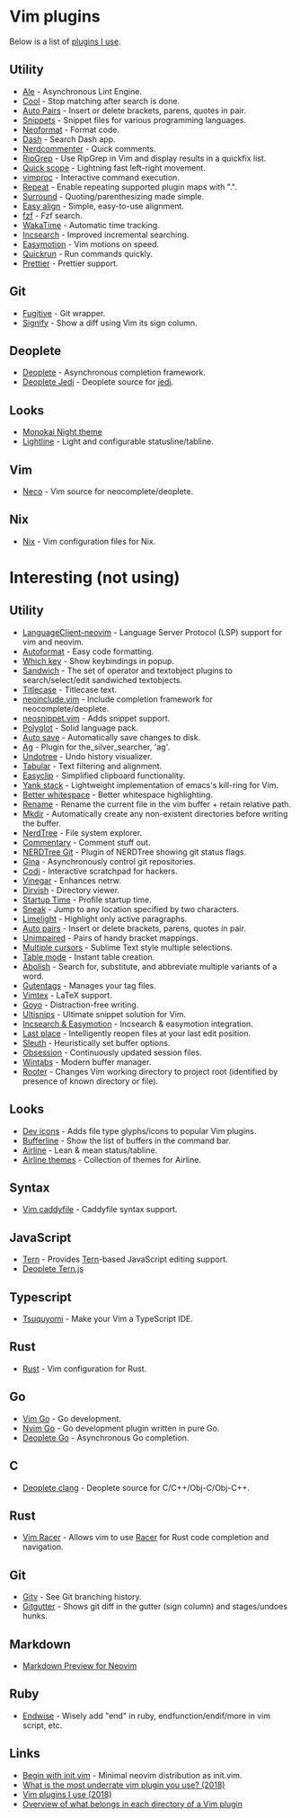 # Vim plugins

Below is a list of [plugins I use](https://github.com/nikitavoloboev/dotfiles/blob/master/nvim/init.vim#L6).

## Utility

- [Ale](https://github.com/w0rp/ale) - Asynchronous Lint Engine.
- [Cool](https://github.com/romainl/vim-cool) - Stop matching after search is done.
- [Auto Pairs](https://github.com/jiangmiao/auto-pairs) - Insert or delete brackets, parens, quotes in pair.
- [Snippets](https://github.com/honza/vim-snippets) - Snippet files for various programming languages.
- [Neoformat](https://github.com/sbdchd/neoformat) - Format code.
- [Dash](https://github.com/rizzatti/dash.vim) - Search Dash app.
- [Nerdcommenter](https://github.com/scrooloose/nerdcommenter) - Quick comments.
- [RipGrep](https://github.com/jremmen/vim-ripgrep) - Use RipGrep in Vim and display results in a quickfix list.
- [Quick scope](https://github.com/unblevable/quick-scope) - Lightning fast left-right movement.
- [vimproc](https://github.com/Shougo/vimproc.vim) - Interactive command execution.
- [Repeat](https://github.com/tpope/vim-repeat) - Enable repeating supported plugin maps with ".".
- [Surround](https://github.com/tpope/vim-surround) - Quoting/parenthesizing made simple.
- [Easy align](https://github.com/junegunn/vim-easy-align) - Simple, easy-to-use alignment.
- [fzf](https://github.com/junegunn/fzf.vim) - Fzf search.
- [WakaTime](https://github.com/wakatime/vim-wakatime) - Automatic time tracking.
- [Incsearch](https://github.com/haya14busa/incsearch.vim) - Improved incremental searching.
- [Easymotion](https://github.com/easymotion/vim-easymotion) - Vim motions on speed.
- [Quickrun](https://github.com/thinca/vim-quickrun) - Run commands quickly.
- [Prettier](https://github.com/prettier/vim-prettier) - Prettier support.

## Git

- [Fugitive](https://github.com/tpope/vim-fugitive) - Git wrapper.
- [Signify](https://github.com/mhinz/vim-signify) - Show a diff using Vim its sign column.

## Deoplete

- [Deoplete](https://github.com/Shougo/deoplete.nvim) - Asynchronous completion framework.
- [Deoplete Jedi](https://github.com/zchee/deoplete-jedi) - Deoplete source for [jedi](https://github.com/davidhalter/jedi).

## Looks

- [Monokai Night theme](https://github.com/nikitavoloboev/vim-monokai-night#readme)
- [Lightline](https://github.com/itchyny/lightline.vim) - Light and configurable statusline/tabline.

## Vim

- [Neco](https://github.com/Shougo/neco-vim) - Vim source for neocomplete/deoplete.

## Nix

- [Nix](https://github.com/LnL7/vim-nix) - Vim configuration files for Nix.

# Interesting (not using)

## Utility

- [LanguageClient-neovim](https://github.com/autozimu/LanguageClient-neovim) - Language Server Protocol (LSP) support for vim and neovim.
- [Autoformat](https://github.com/Chiel92/vim-autoformat) - Easy code formatting.
- [Which key](https://github.com/liuchengxu/vim-which-key) - Show keybindings in popup.
- [Sandwich](https://github.com/machakann/vim-sandwich) - The set of operator and textobject plugins to search/select/edit sandwiched textobjects.
- [Titlecase](https://github.com/christoomey/vim-titlecase) - Titlecase text.
- [neoinclude.vim](https://github.com/Shougo/neoinclude.vim) - Include completion framework for neocomplete/deoplete.
- [neosnippet.vim](https://github.com/Shougo/neosnippet.vim) - Adds snippet support.
- [Polyglot](https://github.com/sheerun/vim-polyglot) - Solid language pack.
- [Auto save](https://github.com/907th/vim-auto-save) - Automatically save changes to disk.
- [Ag](https://github.com/rking/ag.vim) - Plugin for the_silver_searcher, 'ag'.
- [Undotree](https://github.com/mbbill/undotree) - Undo history visualizer.
- [Tabular](https://github.com/godlygeek/tabular) - Text filtering and alignment.
- [Easyclip](https://github.com/svermeulen/vim-easyclip) - Simplified clipboard functionality.
- [Yank stack](https://github.com/maxbrunsfeld/vim-yankstack) - Lightweight implementation of emacs's kill-ring for Vim.
- [Better whitespace](https://github.com/ntpeters/vim-better-whitespace) - Better whitespace highlighting.
- [Rename](https://github.com/danro/rename.vim) - Rename the current file in the vim buffer + retain relative path.
- [Mkdir](https://github.com/pbrisbin/vim-mkdir) - Automatically create any non-existent directories before writing the buffer.
- [NerdTree](https://github.com/scrooloose/nerdtree) - File system explorer.
- [Commentary](https://github.com/tpope/vim-commentary) - Comment stuff out.
- [NERDTree Git](https://github.com/Xuyuanp/nerdtree-git-plugin) - Plugin of NERDTree showing git status flags.
- [Gina](https://github.com/lambdalisue/gina.vim) - Asynchronously control git repositories.
- [Codi](https://github.com/metakirby5/codi.vim) - Interactive scratchpad for hackers.
- [Vinegar](https://github.com/tpope/vim-vinegar) - Enhances netrw.
- [Dirvish](https://github.com/justinmk/vim-dirvish) - Directory viewer.
- [Startup Time](https://github.com/tweekmonster/startuptime.vim) - Profile startup time.
- [Sneak](https://github.com/justinmk/vim-sneak) - Jump to any location specified by two characters.
- [Limelight](https://github.com/junegunn/limelight.vim) - Highlight only active paragraphs.
- [Auto pairs](https://github.com/jiangmiao/auto-pairs) - Insert or delete brackets, parens, quotes in pair.
- [Unimpaired](https://github.com/tpope/vim-unimpaired) - Pairs of handy bracket mappings.
- [Multiple cursors](https://github.com/terryma/vim-multiple-cursors) - Sublime Text style multiple selections.
- [Table mode](https://github.com/dhruvasagar/vim-table-mode) - Instant table creation.
- [Abolish](https://github.com/tpope/vim-abolish) - Search for, substitute, and abbreviate multiple variants of a word.
- [Gutentags](https://github.com/ludovicchabant/vim-gutentags) - Manages your tag files.
- [Vimtex](https://github.com/lervag/vimtex) - LaTeX support.
- [Goyo](https://github.com/junegunn/goyo.vim) - Distraction-free writing.
- [Ultisnips](https://github.com/SirVer/ultisnips) - Ultimate snippet solution for Vim.
- [Incsearch & Easymotion](https://github.com/haya14busa/incsearch-easymotion.vim) - Incsearch & easymotion integration.
- [Last place](https://github.com/farmergreg/vim-lastplace) - Intelligently reopen files at your last edit position.
- [Sleuth](https://github.com/tpope/vim-sleuth) - Heuristically set buffer options.
- [Obsession](https://github.com/tpope/vim-obsession) - Continuously updated session files.
- [Wintabs](https://github.com/zefei/vim-wintabs) - Modern buffer manager.
- [Rooter](https://github.com/airblade/vim-rooter) - Changes Vim working directory to project root (identified by presence of known directory or file).

## Looks

- [Dev icons](https://github.com/ryanoasis/vim-devicons) - Adds file type glyphs/icons to popular Vim plugins.
- [Bufferline](https://github.com/bling/vim-bufferline) - Show the list of buffers in the command bar.
- [Airline](https://github.com/vim-airline/vim-airline) - Lean & mean status/tabline.
- [Airline themes](https://github.com/vim-airline/vim-airline-themes) - Collection of themes for Airline.

## Syntax

- [Vim caddyfile](https://github.com/isobit/vim-caddyfile) - Caddyfile syntax support.

## JavaScript

- [Tern](https://github.com/ternjs/tern_for_vim) - Provides [Tern](http://ternjs.net/)-based JavaScript editing support.
- [Deoplete Tern.js](https://github.com/carlitux/deoplete-ternjs)

## Typescript

- [Tsuquyomi](https://github.com/Quramy/tsuquyomi) - Make your Vim a TypeScript IDE.

## Rust

- [Rust](https://github.com/rust-lang/rust.vim) - Vim configuration for Rust.

## Go

- [Vim Go](https://github.com/fatih/vim-go) - Go development.
- [Nvim Go](https://github.com/zchee/nvim-go) - Go development plugin written in pure Go.
- [Deoplete Go](https://github.com/zchee/deoplete-go) - Asynchronous Go completion.

## C

- [Deoplete clang](https://github.com/zchee/deoplete-clang) - Deoplete source for C/C++/Obj-C/Obj-C++.

## Rust

- [Vim Racer](https://github.com/racer-rust/vim-racer) - Allows vim to use [Racer](https://github.com/racer-rust/racer) for Rust code completion and navigation.

## Git

- [Gitv](https://github.com/gregsexton/gitv) - See Git branching history.
- [Gitgutter](https://github.com/airblade/vim-gitgutter) - Shows git diff in the gutter (sign column) and stages/undoes hunks.

## Markdown

- [Markdown Preview for Neovim](https://github.com/iamcco/markdown-preview.nvim)

## Ruby

- [Endwise](https://github.com/tpope/vim-endwise) - Wisely add "end" in ruby, endfunction/endif/more in vim script, etc.

## Links

- [Begin with init.vim](https://github.com/raviqqe/begin-with-init.vim) - Minimal neovim distribution as init.vim.
- [What is the most underrate vim plugin you use? (2018)](https://www.reddit.com/r/vim/comments/8ukr9j/what_is_the_most_underrate_vim_plugin_you_use/)
- [Vim plugins I use (2018)](https://news.ycombinator.com/item?id=17430546)
- [Overview of what belongs in each directory of a Vim plugin](https://gist.github.com/nelstrom/1056049/784e252c3de653e204e9e128653010e19fbd493f)
